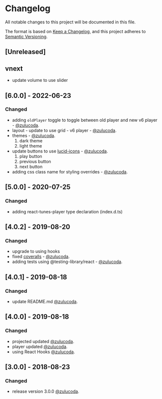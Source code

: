 # Changelog
All notable changes to this project will be documented in this file.

The format is based on [Keep a Changelog](https://keepachangelog.com/en/1.0.0/),
and this project adheres to [Semantic Versioning](https://semver.org/spec/v2.0.0.html).

## [Unreleased]
## vnext
- update volume to use slider

## [6.0.0] - 2022-06-23
### Changed
- adding `oldPlayer` toggle to toggle between old player and new v6 player - [@zulucoda](https://github.com/zulucoda).
- layout - update to use grid - v6 player - [@zulucoda](https://github.com/zulucoda).
- themes - [@zulucoda](https://github.com/zulucoda).
  1. dark theme
  2. light theme
- update buttons to use [lucid-icons](https://github.com/lucide-icons/lucide) - [@zulucoda](https://github.com/zulucoda). 
  1. play button
  2. previous button
  3. next button
- adding css class name for styling overrides - [@zulucoda](https://github.com/zulucoda).

## [5.0.0] - 2020-07-25
### Changed
- adding react-tunes-player type declaration (index.d.ts)

## [4.0.2] - 2019-08-20
### Changed
- upgrade to using hooks
- fixed [coveralls](https://coveralls.io/github/zulucoda/react-tunes-player?branch=master) - [@zulucoda](https://github.com/zulucoda).
- adding tests using @testing-library/react - [@zulucoda](https://github.com/zulucoda).

## [4.0.1] - 2019-08-18
### Changed
- update README.md [@zulucoda](https://github.com/zulucoda).

## [4.0.0] - 2019-08-18
### Changed
- projected updated [@zulucoda](https://github.com/zulucoda).
- player updated [@zulucoda](https://github.com/zulucoda).
- using React Hooks [@zulucoda](https://github.com/zulucoda).

## [3.0.0] - 2018-08-23
### Changed
- release version 3.0.0 [@zulucoda](https://github.com/zulucoda).

